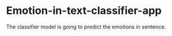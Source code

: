 # Emotion-in-text-classifier-app
The classifier model is going to predict the emotions in sentence.
